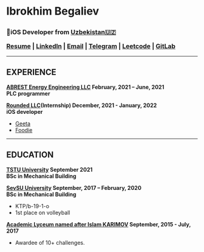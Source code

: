 <b><h1> Ibrokhim Begaliev</h></b>

<b><h3> iOS Developer  from  [Uzbekistan🇺🇿](https://en.wikipedia.org/wiki/Uzbekistan)</b></h>

[Resume](https://github.com/ibegaliev/AboutMySelf) |
[LinkedIn](https://www.linkedin.com/in/ibegaliev/) |
[Email](ibrohimbek2048@gmail.com) |
[Telegram](https://t.me/ibegalievblogi) |
[Leetcode](https://leetcode.com/ibegaliev/) | 
[GitLab](https://gitlab.com/ibegaliev)

---

EXPERIENCE
-
**[ABREST Energy Engineering LLC](http://abrest.uz/) February, 2021 – June, 2021 <br>
PLC programmer**

**[Rounded LLC](https://www.instagram.com/rndd.llc/)(Internship) December, 2021 - January, 2022 <br>
iOS developer**
- [Geeta](https://github.com/ibegaliev/Geeta)
- [Foodie](https://github.com/ibegaliev/Fooder)

---

EDUCATION
-

**[TSTU University](http://tdtu.uz/) September 2021 <br>
BSc in Mechanical Building**

**[SevSU University](https://www.sevsu.ru/) September, 2017 – February, 2020 <br>
BSc in Mechanical Building**

 - KTP/b-19-1-o
 - 1st place on volleyball
 
**[Academic Lyceum named after Islam KARIMOV](https://alkt.uz/) September, 2015 - July, 2017 <br>**

  - Awardee of 10+ challenges.
